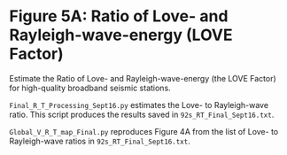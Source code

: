 # Figure 5A: Ratio of Love- and Rayleigh-wave-energy (LOVE Factor)

Estimate the Ratio of Love- and Rayleigh-wave-energy (the LOVE Factor) for high-quality broadband seismic stations.

`Final_R_T_Processing_Sept16.py` estimates the Love- to Rayleigh-wave ratio. This script produces the results saved in `92s_RT_Final_Sept16.txt`.

`Global_V_R_T_map_Final.py` reproduces Figure 4A from the list of Love- to Rayleigh-wave ratios in `92s_RT_Final_Sept16.txt`.
